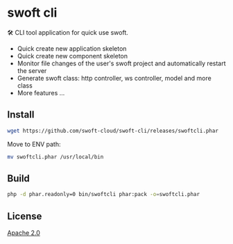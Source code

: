 # swoft cli

🛠️ CLI tool application for quick use swoft.

- Quick create new application skeleton
- Quick create new component skeleton
- Monitor file changes of the user's swoft project and automatically restart the server
- Generate swoft class: http controller, ws controller, model and more class
- More features ...

## Install

```bash
wget https://github.com/swoft-cloud/swoft-cli/releases/swoftcli.phar
```

Move to ENV path:

```bash
mv swoftcli.phar /usr/local/bin
```

## Build

```bash
php -d phar.readonly=0 bin/swoftcli phar:pack -o=swoftcli.phar
```

## License

[Apache 2.0](LICENSE)
